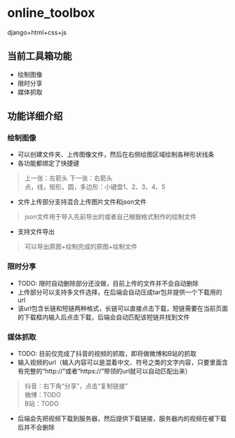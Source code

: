 # online_toolbox
django+html+css+js

## 当前工具箱功能
* 绘制图像
* 限时分享
* 媒体抓取

## 功能详细介绍
### 绘制图像
* 可以创建文件夹、上传图像文件，然后在右侧绘图区域绘制各种形状线条
* 各功能都绑定了快捷键
> 上一张：左箭头 下一张：右箭头  
> 点，线，矩形，圆，多边形：小键盘1、2、3、4、5  
* 文件上传部分支持混合上传图片文件和json文件
> json文件用于导入先前导出的或者自己根据格式制作的绘制文件  
* 支持文件导出
> 可以导出原图+绘制完成的原图+绘制文件  

### 限时分享
* TODO: 限时自动删除部分还没做，目前上传的文件并不会自动删除
* 上传部分可以支持多文件选择，在后端会自动压成tar包并提供一个下载用的url
* 该url包含长链和短链两种格式，长链可以直接点击下载，短链需要在当前页面的下载框内输入后点击下载，后端会自动匹配该短链并找到文件

### 媒体抓取
* TODO: 目前仅完成了抖音的视频的抓取，即将做微博和B站的抓取
* 输入视频的url（输入内容可以是混着中文、符号之类的文字内容，只要里面含有完整的“http://”或者“https://”带领的url就可以自动匹配出来）
> 抖音：右下角“分享”，点击“复制链接”  
> 微博：TODO  
> B站：TODO  
* 后端会先把视频下载到服务器，然后提供下载链接，服务器内的视频在被下载后并不会删除
